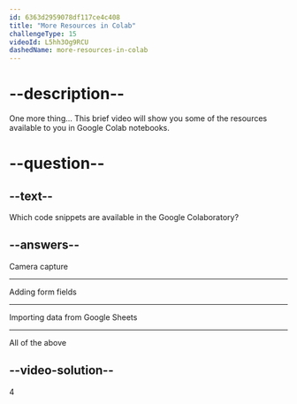 ```yaml
---
id: 6363d2959078df117ce4c408
title: "More Resources in Colab"
challengeType: 15
videoId: L5hh3Og9RCU
dashedName: more-resources-in-colab
---
```


# --description--

One more thing... This brief video will show you some of the resources available to you in Google Colab notebooks.

# --question--

## --text--

Which code snippets are available in the Google Colaboratory?

## --answers--

Camera capture

---

Adding form fields

---

Importing data from Google Sheets

---

All of the above

## --video-solution--

4

